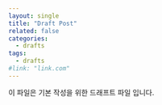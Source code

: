 ```yaml
---
layout: single
title: "Draft Post"
related: false
categories: 
  - drafts
tags:
  - drafts
#link: "link.com"
---
```


이 파일은 기본 작성을 위한 드래프트 파일 입니다.